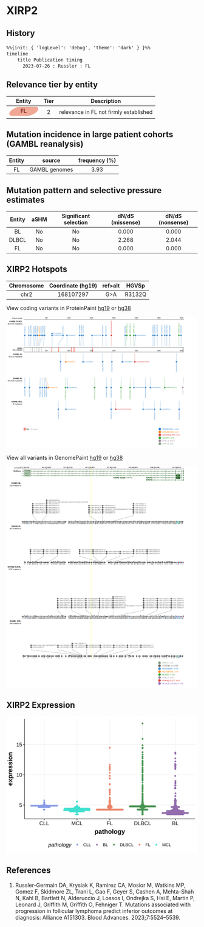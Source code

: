 # XIRP2

## History
```mermaid
%%{init: { 'logLevel': 'debug', 'theme': 'dark' } }%%
timeline
    title Publication timing
      2023-07-26 : Russler : FL
```

## Relevance tier by entity

|Entity|Tier|Description                           |
|:------:|:----:|--------------------------------------|
|![FL](images/icons/FL_tier2.png)    |2   |relevance in FL not firmly established|

## Mutation incidence in large patient cohorts (GAMBL reanalysis)

|Entity|source       |frequency (%)|
|:------:|:-------------:|:-------------:|
|FL    |GAMBL genomes|3.93         |

## Mutation pattern and selective pressure estimates

|Entity|aSHM|Significant selection|dN/dS (missense)|dN/dS (nonsense)|
|:------:|:----:|:---------------------:|:----------------:|:----------------:|
|BL    |No  |No                   |0.000           |0.000           |
|DLBCL |No  |No                   |2.268           |2.044           |
|FL    |No  |No                   |0.000           |0.000           |




 ## XIRP2 Hotspots

| Chromosome |Coordinate (hg19) | ref>alt | HGVSp | 
 | :---:| :---: | :--: | :---: |
| chr2 | 168107297 | G>A | R3132Q |

View coding variants in ProteinPaint [hg19](https://morinlab.github.io/LLMPP/GAMBL/XIRP2_protein.html)  or [hg38](https://morinlab.github.io/LLMPP/GAMBL/XIRP2_protein_hg38.html)

![](images/proteinpaint/XIRP2_NM_152381.svg)

View all variants in GenomePaint [hg19](https://morinlab.github.io/LLMPP/GAMBL/XIRP2.html)  or [hg38](https://morinlab.github.io/LLMPP/GAMBL/XIRP2_hg38.html)

![](images/proteinpaint/XIRP2.svg)

## XIRP2 Expression
![](images/gene_expression/XIRP2_by_pathology.svg)
<!-- ORIGIN: russler-germainMutationsAssociatedProgression2023a -->
<!-- FL: russler-germainMutationsAssociatedProgression2023b -->

## References
1.  Russler-Germain DA, Krysiak K, Ramirez CA, Mosior M, Watkins MP, Gomez F, Skidmore ZL, Trani L, Gao F, Geyer S, Cashen A, Mehta-Shah N, Kahl B, Bartlett N, Alderuccio J, Lossos I, Ondrejka S, Hsi E, Martin P, Leonard J, Griffith M, Griffith O, Fehniger T. Mutations associated with progression in follicular lymphoma predict inferior outcomes at diagnosis: Alliance A151303. Blood Advances. 2023;7:5524–5539. 
